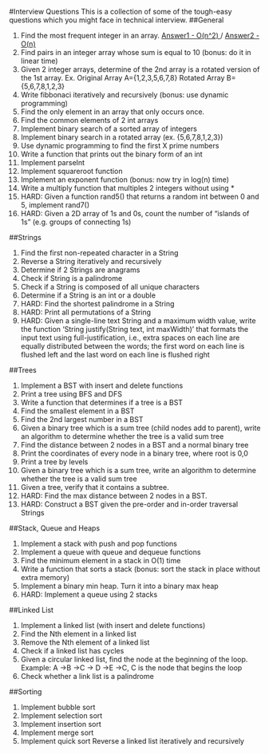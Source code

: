 #Interview Questions
This is a collection of some of the tough-easy questions which you might face in technical interview. 
##General
1. Find the most frequent integer in an array. [ Answer1 - O(n^2) ](http://stackoverflow.com/questions/8545590/find-the-most-popular-element-in-int-array) / [Answer2 - O(n) ](http://www.geeksforgeeks.org/find-the-maximum-repeating-number-in-ok-time/)
2. Find pairs in an integer array whose sum is equal to 10 (bonus: do it in linear time)
3. Given 2 integer arrays, determine of the 2nd array is a rotated version of the 1st array. Ex. Original Array A={1,2,3,5,6,7,8} Rotated Array B={5,6,7,8,1,2,3}
4. Write fibbonaci iteratively and recursively (bonus: use dynamic programming)
5. Find the only element in an array that only occurs once.
6. Find the common elements of 2 int arrays
7. Implement binary search of a sorted array of integers
8. Implement binary search in a rotated array (ex. {5,6,7,8,1,2,3})
9. Use dynamic programming to find the first X prime numbers
10. Write a function that prints out the binary form of an int
11. Implement parseInt
12. Implement squareroot function
13. Implement an exponent function (bonus: now try in log(n) time)
14. Write a multiply function that multiples 2 integers without using *
15. HARD: Given a function rand5() that returns a random int between 0 and 5, implement rand7()
16. HARD: Given a 2D array of 1s and 0s, count the number of “islands of 1s” (e.g. groups of connecting 1s)

##Strings
1. Find the first non-repeated character in a String
2. Reverse a String iteratively and recursively
3. Determine if 2 Strings are anagrams
4. Check if String is a palindrome
5. Check if a String is composed of all unique characters
6. Determine if a String is an int or a double
7. HARD: Find the shortest palindrome in a String
8. HARD: Print all permutations of a String
9. HARD: Given a single-line text String and a maximum width value, write the function ‘String justify(String text, int maxWidth)’ that formats the input text using full-justification, i.e., extra spaces on each line are equally distributed between the words; the first word on each line is flushed left and the last word on each line is flushed right

##Trees
1. Implement a BST with insert and delete functions
2. Print a tree using BFS and DFS
3. Write a function that determines if a tree is a BST
4. Find the smallest element in a BST
5. Find the 2nd largest number in a BST
6. Given a binary tree which is a sum tree (child nodes add to parent), write an algorithm to determine whether the tree is a valid sum tree
7. Find the distance between 2 nodes in a BST and a normal binary tree
8. Print the coordinates of every node in a binary tree, where root is 0,0
9. Print a tree by levels
10. Given a binary tree which is a sum tree, write an algorithm to determine whether the tree is a valid sum tree
11. Given a tree, verify that it contains a subtree.
12. HARD: Find the max distance between 2 nodes in a BST.
13. HARD: Construct a BST given the pre-order and in-order traversal Strings

##Stack, Queue and Heaps
1. Implement a stack with push and pop functions
2. Implement a queue with queue and dequeue functions
3. Find the minimum element in a stack in O(1) time
4. Write a function that sorts a stack (bonus: sort the stack in place without extra memory)
5. Implement a binary min heap. Turn it into a binary max heap
6. HARD: Implement a queue using 2 stacks

##Linked List
1. Implement a linked list (with insert and delete functions)
2. Find the Nth element in a linked list
3. Remove the Nth element of a linked list
4. Check if a linked list has cycles
5. Given a circular linked list, find the node at the beginning of the loop. Example: A →B →C → D →E →C, C is the node that begins the loop
6. Check whether a link list is a palindrome

##Sorting
1. Implement bubble sort
2. Implement selection sort
3. Implement insertion sort
4. Implement merge sort
5. Implement quick sort
Reverse a linked list iteratively and recursively
